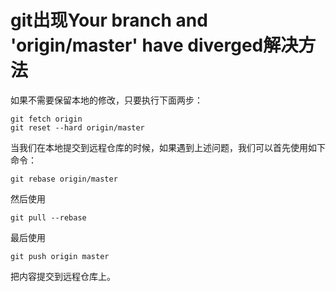 # git出现Your branch and 'origin/master' have diverged解决方法
如果不需要保留本地的修改，只要执行下面两步：
```
git fetch origin
git reset --hard origin/master
```
当我们在本地提交到远程仓库的时候，如果遇到上述问题，我们可以首先使用如下命令：
```
git rebase origin/master
```
然后使用
```
git pull --rebase
```
最后使用
```
git push origin master
```
把内容提交到远程仓库上。
